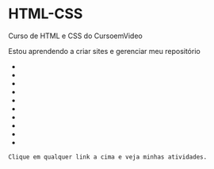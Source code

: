 # HTML-CSS
Curso de HTML e CSS do CursoemVideo


Estou aprendendo a criar sites e gerenciar meu repositório

<ul>
        <li><a href="https://vitor-aquino-nascimento.github.io/HTML-CSS/HTML-CSS/desafios/1.0/"></a></li>
        <li><a href="https://vitor-aquino-nascimento.github.io/HTML-CSS/HTML-CSS/desafios/1.1/"></a></li>
        <li><a href="https://vitor-aquino-nascimento.github.io/HTML-CSS/HTML-CSS/desafios/1.2/"></a></li>
        <li><a href="https://vitor-aquino-nascimento.github.io/HTML-CSS/HTML-CSS/desafios/1.3/"></a></li>
        <li><a href="https://vitor-aquino-nascimento.github.io/HTML-CSS/HTML-CSS/desafios/1.4/"></a></li>
        <li><a href="https://vitor-aquino-nascimento.github.io/HTML-CSS/HTML-CSS/desafios/1.5/"></a></li>
        <li><a href="https://vitor-aquino-nascimento.github.io/HTML-CSS/HTML-CSS/desafios/1.6/"></a></li>
        <li><a href="https://vitor-aquino-nascimento.github.io/HTML-CSS/HTML-CSS/desafios/1.7/"></a></li>
        <li><a href="https://vitor-aquino-nascimento.github.io/HTML-CSS/HTML-CSS/desafios/1.8/"></a></li>
        <li><a href="https://vitor-aquino-nascimento.github.io/HTML-CSS/HTML-CSS/desafios/2.0/"></a></li>
    </ul>

    Clique em qualquer link a cima e veja minhas atividades.